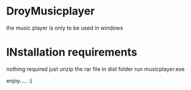 DroyMusicplayer
===============
the music player is only to be used in windows 


INstallation requirements 
=========================
nothing required just unzip the rar file 
in dist folder 
run musicplayer.exe
 

enjoy..... :)